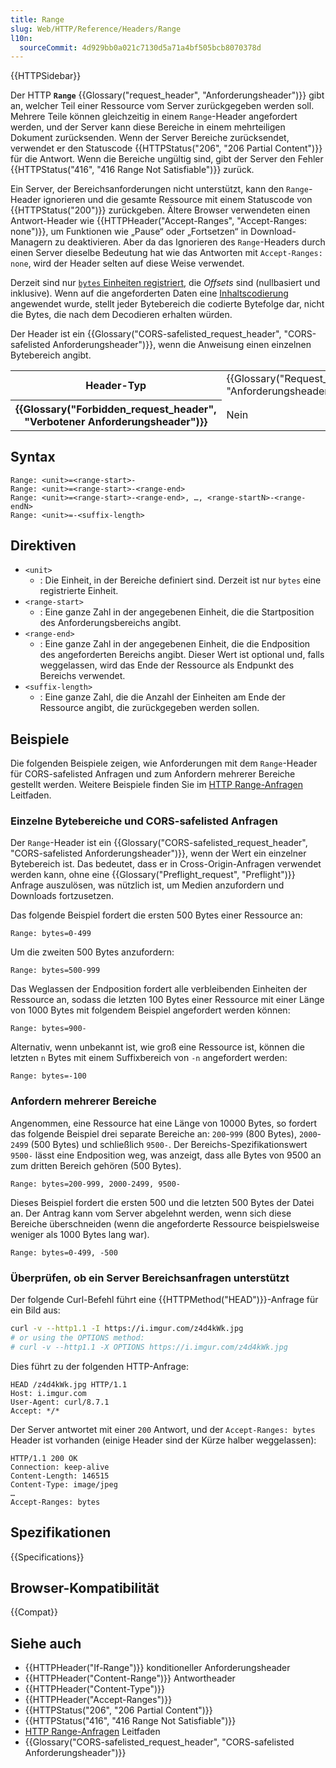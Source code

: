 ```yaml
---
title: Range
slug: Web/HTTP/Reference/Headers/Range
l10n:
  sourceCommit: 4d929bb0a021c7130d5a71a4bf505bcb8070378d
---
```


{{HTTPSidebar}}

Der HTTP **`Range`** {{Glossary("request_header", "Anforderungsheader")}} gibt an, welcher Teil einer Ressource vom Server zurückgegeben werden soll.
Mehrere Teile können gleichzeitig in einem `Range`-Header angefordert werden, und der Server kann diese Bereiche in einem mehrteiligen Dokument zurücksenden.
Wenn der Server Bereiche zurücksendet, verwendet er den Statuscode {{HTTPStatus("206", "206 Partial Content")}} für die Antwort.
Wenn die Bereiche ungültig sind, gibt der Server den Fehler {{HTTPStatus("416", "416 Range Not Satisfiable")}} zurück.

Ein Server, der Bereichsanforderungen nicht unterstützt, kann den `Range`-Header ignorieren und die gesamte Ressource mit einem Statuscode von {{HTTPStatus("200")}} zurückgeben.
Ältere Browser verwendeten einen Antwort-Header wie {{HTTPHeader("Accept-Ranges", "Accept-Ranges: none")}}, um Funktionen wie „Pause“ oder „Fortsetzen“ in Download-Managern zu deaktivieren. Aber da das Ignorieren des `Range`-Headers durch einen Server dieselbe Bedeutung hat wie das Antworten mit `Accept-Ranges: none`, wird der Header selten auf diese Weise verwendet.

Derzeit sind nur [`bytes` Einheiten registriert](https://www.iana.org/assignments/http-parameters/http-parameters.xhtml#range-units), die _Offsets_ sind (nullbasiert und inklusive).
Wenn auf die angeforderten Daten eine [Inhaltscodierung](/de/docs/Web/HTTP/Reference/Headers/Content-Encoding) angewendet wurde, stellt jeder Bytebereich die codierte Bytefolge dar, nicht die Bytes, die nach dem Decodieren erhalten würden.

Der Header ist ein {{Glossary("CORS-safelisted_request_header", "CORS-safelisted Anforderungsheader")}}, wenn die Anweisung einen einzelnen Bytebereich angibt.

<table class="properties">
  <tbody>
    <tr>
      <th scope="row">Header-Typ</th>
      <td>{{Glossary("Request_header", "Anforderungsheader")}}</td>
    </tr>
    <tr>
      <th scope="row">{{Glossary("Forbidden_request_header", "Verbotener Anforderungsheader")}}</th>
      <td>Nein</td>
    </tr>
  </tbody>
</table>

## Syntax

```http
Range: <unit>=<range-start>-
Range: <unit>=<range-start>-<range-end>
Range: <unit>=<range-start>-<range-end>, …, <range-startN>-<range-endN>
Range: <unit>=-<suffix-length>
```

## Direktiven

- `<unit>`
  - : Die Einheit, in der Bereiche definiert sind.
    Derzeit ist nur `bytes` eine registrierte Einheit.
- `<range-start>`
  - : Eine ganze Zahl in der angegebenen Einheit, die die Startposition des Anforderungsbereichs angibt.
- `<range-end>`
  - : Eine ganze Zahl in der angegebenen Einheit, die die Endposition des angeforderten Bereichs angibt.
    Dieser Wert ist optional und, falls weggelassen, wird das Ende der Ressource als Endpunkt des Bereichs verwendet.
- `<suffix-length>`
  - : Eine ganze Zahl, die die Anzahl der Einheiten am Ende der Ressource angibt, die zurückgegeben werden sollen.

## Beispiele

Die folgenden Beispiele zeigen, wie Anforderungen mit dem `Range`-Header für CORS-safelisted Anfragen und zum Anfordern mehrerer Bereiche gestellt werden.
Weitere Beispiele finden Sie im [HTTP Range-Anfragen](/de/docs/Web/HTTP/Guides/Range_requests) Leitfaden.

### Einzelne Bytebereiche und CORS-safelisted Anfragen

Der `Range`-Header ist ein {{Glossary("CORS-safelisted_request_header", "CORS-safelisted Anforderungsheader")}}, wenn der Wert ein einzelner Bytebereich ist.
Das bedeutet, dass er in Cross-Origin-Anfragen verwendet werden kann, ohne eine {{Glossary("Preflight_request", "Preflight")}} Anfrage auszulösen, was nützlich ist, um Medien anzufordern und Downloads fortzusetzen.

Das folgende Beispiel fordert die ersten 500 Bytes einer Ressource an:

```http
Range: bytes=0-499
```

Um die zweiten 500 Bytes anzufordern:

```http
Range: bytes=500-999
```

Das Weglassen der Endposition fordert alle verbleibenden Einheiten der Ressource an, sodass die letzten 100 Bytes einer Ressource mit einer Länge von 1000 Bytes mit folgendem Beispiel angefordert werden können:

```http
Range: bytes=900-
```

Alternativ, wenn unbekannt ist, wie groß eine Ressource ist, können die letzten `n` Bytes mit einem Suffixbereich von `-n` angefordert werden:

```http
Range: bytes=-100
```

### Anfordern mehrerer Bereiche

Angenommen, eine Ressource hat eine Länge von 10000 Bytes, so fordert das folgende Beispiel drei separate Bereiche an: `200`-`999` (800 Bytes), `2000`-`2499` (500 Bytes) und schließlich `9500-`.
Der Bereichs-Spezifikationswert `9500-` lässt eine Endposition weg, was anzeigt, dass alle Bytes von 9500 an zum dritten Bereich gehören (500 Bytes).

```http
Range: bytes=200-999, 2000-2499, 9500-
```

Dieses Beispiel fordert die ersten 500 und die letzten 500 Bytes der Datei an.
Der Antrag kann vom Server abgelehnt werden, wenn sich diese Bereiche überschneiden (wenn die angeforderte Ressource beispielsweise weniger als 1000 Bytes lang war).

```http
Range: bytes=0-499, -500
```

### Überprüfen, ob ein Server Bereichsanfragen unterstützt

Der folgende Curl-Befehl führt eine {{HTTPMethod("HEAD")}}-Anfrage für ein Bild aus:

```bash
curl -v --http1.1 -I https://i.imgur.com/z4d4kWk.jpg
# or using the OPTIONS method:
# curl -v --http1.1 -X OPTIONS https://i.imgur.com/z4d4kWk.jpg
```

Dies führt zu der folgenden HTTP-Anfrage:

```http
HEAD /z4d4kWk.jpg HTTP/1.1
Host: i.imgur.com
User-Agent: curl/8.7.1
Accept: */*
```

Der Server antwortet mit einer `200` Antwort, und der `Accept-Ranges: bytes` Header ist vorhanden (einige Header sind der Kürze halber weggelassen):

```http
HTTP/1.1 200 OK
Connection: keep-alive
Content-Length: 146515
Content-Type: image/jpeg
…
Accept-Ranges: bytes
```

## Spezifikationen

{{Specifications}}

## Browser-Kompatibilität

{{Compat}}

## Siehe auch

- {{HTTPHeader("If-Range")}} konditioneller Anforderungsheader
- {{HTTPHeader("Content-Range")}} Antwortheader
- {{HTTPHeader("Content-Type")}}
- {{HTTPHeader("Accept-Ranges")}}
- {{HTTPStatus("206", "206 Partial Content")}}
- {{HTTPStatus("416", "416 Range Not Satisfiable")}}
- [HTTP Range-Anfragen](/de/docs/Web/HTTP/Guides/Range_requests) Leitfaden
- {{Glossary("CORS-safelisted_request_header", "CORS-safelisted Anforderungsheader")}}
